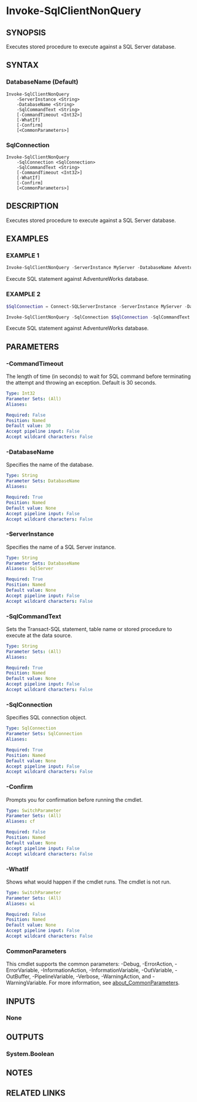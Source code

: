 ﻿---
external help file: SqlServerTools-help.xml
Module Name: SqlServerTools
online version:
schema: 2.0.0
---

# Invoke-SqlClientNonQuery

## SYNOPSIS
Executes stored procedure to execute against a SQL Server database.

## SYNTAX

### DatabaseName (Default)
```
Invoke-SqlClientNonQuery
	-ServerInstance <String>
	-DatabaseName <String>
	-SqlCommandText <String>
	[-CommandTimeout <Int32>]
	[-WhatIf]
	[-Confirm]
	[<CommonParameters>]
```

### SqlConnection
```
Invoke-SqlClientNonQuery
	-SqlConnection <SqlConnection>
	-SqlCommandText <String>
	[-CommandTimeout <Int32>]
	[-WhatIf]
	[-Confirm]
	[<CommonParameters>]
```

## DESCRIPTION
Executes stored procedure to execute against a SQL Server database.

## EXAMPLES

### EXAMPLE 1
```powershell
Invoke-SqlClientNonQuery -ServerInstance MyServer -DatabaseName AdventureWorks -SqlCommandText "EXEC SPMyProcedure;"
```

Execute SQL statement against AdventureWorks database.

### EXAMPLE 2
```powershell
$SqlConnection = Connect-SQLServerInstance -ServerInstance MyServer -DatabaseName master

Invoke-SqlClientNonQuery -SqlConnection $SqlConnection -SqlCommandText "EXEC SPMyProcedure;"
```

Execute SQL statement against AdventureWorks database.

## PARAMETERS

### -CommandTimeout
The length of time (in seconds) to wait for SQL command before terminating the attempt and throwing an exception.
Default is 30 seconds.

```yaml
Type: Int32
Parameter Sets: (All)
Aliases:

Required: False
Position: Named
Default value: 30
Accept pipeline input: False
Accept wildcard characters: False
```

### -DatabaseName
Specifies the name of the database.

```yaml
Type: String
Parameter Sets: DatabaseName
Aliases:

Required: True
Position: Named
Default value: None
Accept pipeline input: False
Accept wildcard characters: False
```

### -ServerInstance
Specifies the name of a SQL Server instance.

```yaml
Type: String
Parameter Sets: DatabaseName
Aliases: SqlServer

Required: True
Position: Named
Default value: None
Accept pipeline input: False
Accept wildcard characters: False
```

### -SqlCommandText
Sets the Transact-SQL statement, table name or stored procedure to execute at the data source.

```yaml
Type: String
Parameter Sets: (All)
Aliases:

Required: True
Position: Named
Default value: None
Accept pipeline input: False
Accept wildcard characters: False
```

### -SqlConnection
Specifies SQL connection object.

```yaml
Type: SqlConnection
Parameter Sets: SqlConnection
Aliases:

Required: True
Position: Named
Default value: None
Accept pipeline input: False
Accept wildcard characters: False
```

### -Confirm
Prompts you for confirmation before running the cmdlet.

```yaml
Type: SwitchParameter
Parameter Sets: (All)
Aliases: cf

Required: False
Position: Named
Default value: None
Accept pipeline input: False
Accept wildcard characters: False
```

### -WhatIf
Shows what would happen if the cmdlet runs.
The cmdlet is not run.

```yaml
Type: SwitchParameter
Parameter Sets: (All)
Aliases: wi

Required: False
Position: Named
Default value: None
Accept pipeline input: False
Accept wildcard characters: False
```

### CommonParameters
This cmdlet supports the common parameters: -Debug, -ErrorAction, -ErrorVariable, -InformationAction, -InformationVariable, -OutVariable, -OutBuffer, -PipelineVariable, -Verbose, -WarningAction, and -WarningVariable. For more information, see [about_CommonParameters](http://go.microsoft.com/fwlink/?LinkID=113216).

## INPUTS

### None

## OUTPUTS

### System.Boolean

## NOTES

## RELATED LINKS
